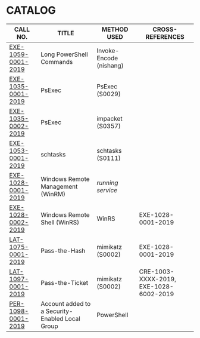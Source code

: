 # CATALOG

CALL NO. | TITLE | METHOD USED | CROSS-REFERENCES
--- | --- | --- | ---
[EXE-1059-0001-2019](./Cherry%20Tree%20Files/EXE-1059-0001-2019.ctd) | Long PowerShell Commands    | Invoke-Encode (nishang) | 
[EXE-1035-0001-2019](./Cherry%20Tree%20Files/EXE-1035-0001-2019.ctd) | PsExec                      | PsExec (S0029)          |
[EXE-1035-0002-2019](./Cherry%20Tree%20Files/EXE-1035-0002-2019.ctd) | PsExec                      | impacket (S0357)        |
[EXE-1053-0001-2019](./Cherry%20Tree%20Files/EXE-1053-0001-2019.ctd) | schtasks                    | schtasks (S0111)        | 
[EXE-1028-0001-2019](./Cherry%20Tree%20Files/EXE-1028-0001-2019.ctd) | Windows Remote Management (WinRM)  | *running service*       |
[EXE-1028-0002-2019](./Cherry%20Tree%20Files/EXE-1028-0002-2019.ctd) | Windows Remote Shell (WinRS)       | WinRS                   | EXE-1028-0001-2019
[LAT-1075-0001-2019](./Cherry%20Tree%20Files/LAT-1075-0001-2019.ctd) | Pass-the-Hash               | mimikatz (S0002)        | EXE-1028-0001-2019
[LAT-1097-0001-2019](./Cherry%20Tree%20Files/LAT-1097-0001-2019.ctd) | Pass-the-Ticket             | mimikatz (S0002)        | CRE-1003-XXXX-2019, EXE-1028-6002-2019
[PER-1098-0001-2019](./Cherry%20Tree%20Files/PER-1098-0001-2019.ctd) | Account added to a Security-Enabled Local Group | PowerShell | 